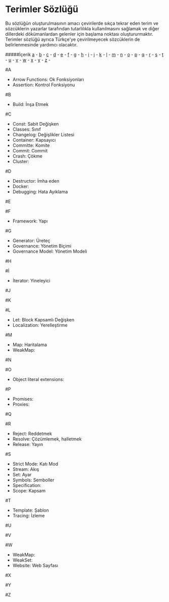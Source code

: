 # Terimler Sözlüğü

Bu sözlüğün oluşturulmasının amacı çevirilerde sıkça tekrar eden terim ve sözcüklerin yazarlar tarafından tutarlılıkla kullanılmasını sağlamak ve diğer dillerdeki dökümanlardan gelenler için başlama noktası oluştururmaktır.
Terimler sözlüğü ayrıca Türkçe'ye çevirilmeyecek sözcüklerin de belirlenmesinde yardımcı olacaktır.

#####İçerik
[a](#a) -
[b](#b) -
[c](#c) -
[d](#d) -
[e](#e) -
[f](#f) -
[g](#g) -
[h](#h) -
[i](#i) -
[j](#j) -
[k](#k) -
[l](#l) -
[m](#m) -
[n](#n) -
[o](#o) -
[p](#p) -
[q](#q) -
[r](#r) -
[s](#s) -
[t](#t) -
[u](#u) -
[v](#v) -
[w](#w) -
[x](#x) -
[y](#y) -
[z](#z) -

#A
 * Arrow Functions: Ok Fonksiyonları
 * Assertion: Kontrol Fonksiyonu

#B
 * Build: İnşa Etmek


#C
 * Const: Sabit Değişken
 * Classes: Sınıf
 * Changelog: Değişlikler Listesi
 * Container: Kapsayıcı
 * Committe: Komite
 * Commit: Commit
 * Crash: Çökme
 * Cluster: 


#D
 * Destructor: İmha eden
 * Docker: 
 * Debugging: Hata Ayıklama


#E


#F
 * Framework: Yapı

#G
 * Generator: Üreteç
 * Governance: Yönetim Biçimi
 * Governance Model: Yönetim Modeli

#H


#İ
 * İterator: Yineleyici


#J


#K


#L
 * Let: Block Kapsamlı Değişken 
 * Localization: Yerelleştirme


#M
 * Map: Haritalama
 * WeakMap:


#N


#O
 * Object literal extensions:


#P
 * Promises:
 * Proxies:

#Q


#R
 * Reject: Reddetmek
 * Resolve: Çözümlemek, halletmek
 * Release: Yayın

#S
 * Strict Mode: Katı Mod
 * Stream: Akış
 * Set: Ayar
 * Symbols: Semboller
 * Specification:
 * Scope: Kapsam


#T
 * Template: Şablon
 * Tracing: İzleme

#U


#V


#W
 * WeakMap:
 * WeakSet:
 * Website: Web Sayfası

#X


#Y


#Z
